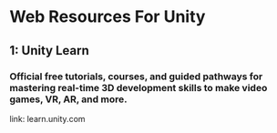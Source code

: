 # Web Resources For Unity

## 1: Unity Learn
### Official free tutorials, courses, and guided pathways for mastering real-time 3D development skills to make video games, VR, AR, and more.
link: learn.unity.com